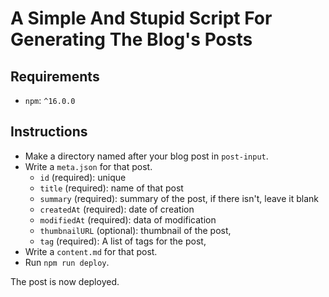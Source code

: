 # A Simple And Stupid Script For Generating The Blog's Posts

## Requirements

* `npm`: `^16.0.0`

## Instructions

* Make a directory named after your blog post in `post-input`.
* Write a `meta.json` for that post.
    * `id` (required): unique
    * `title` (required): name of that post
    * `summary` (required): summary of the post, if there isn't, leave it blank
    * `createdAt` (required): date of creation
    * `modifiedAt` (required): data of modification
    * `thumbnailURL` (optional): thumbnail of the post,
    * `tag` (required): A list of tags for the post,
* Write a `content.md` for that post.
* Run `npm run deploy`.

The post is now deployed.
